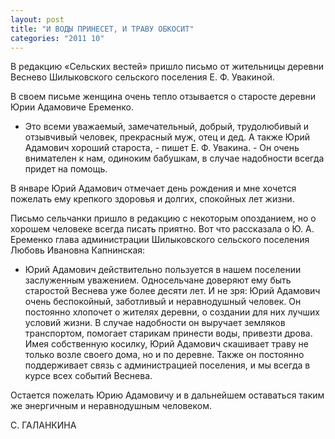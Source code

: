 ```yaml
---
layout: post
title: "И ВОДЫ ПРИНЕСЕТ, И ТРАВУ ОБКОСИТ"
categories: "2011 10"
---
```


В редакцию «Сельских вестей» пришло письмо от жительницы деревни Веснево Шилыковского сельского поселения Е. Ф. Увакиной.

В своем письме женщина очень тепло отзывается о старосте деревни Юрии Адамовиче Еременко.

- Это всеми уважаемый,  замечательный, добрый, трудолюбивый и отзывчивый человек, прекрасный муж, отец  и дед. А также Юрий Адамович хороший староста, - пишет Е. Ф. Увакина. - Он  очень внимателен к нам, одиноким бабушкам, в случае надобности всегда придет на  помощь.

В январе Юрий Адамович отмечает  день рождения и мне хочется пожелать ему крепкого здоровья и долгих, спокойных  лет жизни.

Письмо сельчанки пришло в  редакцию с некоторым опозданием, но о хорошем человеке всегда писать приятно.  Вот что рассказала о Ю. А. Еременко глава администрации Шилыковского сельского  поселения Любовь Ивановна Капнинская:

- Юрий Адамович действительно  пользуется в нашем поселении заслуженным уважением. Односельчане доверяют ему  быть старостой Веснева уже более десяти лет. И не зря: Юрий Адамович очень  беспокойный, заботливый и неравнодушный человек. Он постоянно хлопочет о  жителях деревни, о создании для них лучших условий жизни. В случае надобности он  выручает земляков транспортом, помогает старикам принести воды, привезти дрова.  Имея собственную косилку, Юрий Адамович скашивает траву не только возле своего  дома, но и по деревне. Также он постоянно поддерживает связь с администрацией  поселения, и мы всегда в курсе всех событий Веснева.

Остается пожелать Юрию  Адамовичу и в дальнейшем оставаться таким же энергичным и неравнодушным  человеком.

С. ГАЛАНКИНА


